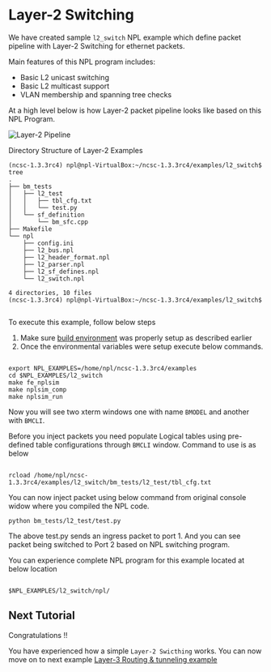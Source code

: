 
# Layer-2 Switching

We have created sample ```l2_switch``` NPL example which define packet pipeline with Layer-2 Switching for ethernet packets. 

Main features of this NPL program includes:
 - Basic L2 unicast switching
 - Basic L2 multicast support
 - VLAN membership and spanning tree checks

At a high level below is how Layer-2 packet pipeline looks like based on this NPL Program. 

![Layer-2 Pipeline](IMAGE)

Directory Structure of Layer-2 Examples

`````
(ncsc-1.3.3rc4) npl@npl-VirtualBox:~/ncsc-1.3.3rc4/examples/l2_switch$ tree
.
├── bm_tests
│   ├── l2_test
│   │   ├── tbl_cfg.txt
│   │   └── test.py
│   └── sf_definition
│       └── bm_sfc.cpp
├── Makefile
└── npl
    ├── config.ini
    ├── l2_bus.npl
    ├── l2_header_format.npl
    ├── l2_parser.npl
    ├── l2_sf_defines.npl
    └── l2_switch.npl

4 directories, 10 files
(ncsc-1.3.3rc4) npl@npl-VirtualBox:~/ncsc-1.3.3rc4/examples/l2_switch$ 


`````

To execute this example, follow below steps

1. Make sure [build environment](https://github.com/nplang/NPL-Tutorials#npl-build-enivronment) was properly setup as described earlier
2. Once the environmental variables were setup execute below commands. 
````

export NPL_EXAMPLES=/home/npl/ncsc-1.3.3rc4/examples
cd $NPL_EXAMPLES/l2_switch
make fe_nplsim
make nplsim_comp
make nplsim_run

````

Now you will see two xterm windows one with name ```BMODEL``` and another with ```BMCLI```. 

Before you inject packets you need populate Logical tables using pre-defined table configurations through ```BMCLI``` window. Command to use is as below 

````

rcload /home/npl/ncsc-1.3.3rc4/examples/l2_switch/bm_tests/l2_test/tbl_cfg.txt

````

You can now inject packet using below command  from original console widow where you compiled the NPL code. 

````
python bm_tests/l2_test/test.py

````

The above test.py sends an ingress packet to port 1. And you can see packet being switched to Port 2 based on NPL switching program. 

You can experience complete NPL program for this example located at below location

````

$NPL_EXAMPLES/l2_switch/npl/

````

## Next Tutorial 

Congratulations !!

You have experienced how a simple ```Layer-2 Swicthing``` works. You can now move on to next example [Layer-3 Routing & tunneling example](https://github.com/nplang/NPL-Example-Applications/tree/master/Layer-2)
